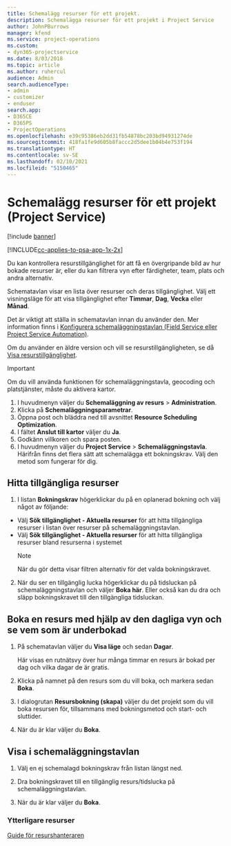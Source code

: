 ```yaml
---
title: Schemalägg resurser för ett projekt.
description: Schemalägga resurser för ett projekt i Project Service
author: JohnPBurrows
manager: kfend
ms.service: project-operations
ms.custom:
- dyn365-projectservice
ms.date: 8/03/2018
ms.topic: article
ms.author: ruhercul
audience: Admin
search.audienceType:
- admin
- customizer
- enduser
search.app:
- D365CE
- D365PS
- ProjectOperations
ms.openlocfilehash: e39c95386eb2dd31fb54878bc203bd94931274de
ms.sourcegitcommit: 418fa1fe9d605b8faccc2d5dee1b04b4e753f194
ms.translationtype: HT
ms.contentlocale: sv-SE
ms.lasthandoff: 02/10/2021
ms.locfileid: "5150465"
---
```

# <a name="schedule-resources-for-a-project-project-service"></a>Schemalägg resurser för ett projekt (Project Service)

[!include [banner](../includes/psa-now-project-operations.md)]

[!INCLUDE[cc-applies-to-psa-app-1x-2x](../includes/cc-applies-to-psa-app-1x-2x.md)]

Du kan kontrollera resurstillgänglighet för att få en övergripande bild av hur bokade resurser är, eller du kan filtrera vyn efter färdigheter, team, plats och andra alternativ.  
  
Schematavlan visar en lista över resurser och deras tillgänglighet. Välj ett visningsläge för att visa tillgänglighet efter **Timmar**, **Dag**, **Vecka** eller **Månad**.  
  
Det är viktigt att ställa in schematavlan innan du använder den. Mer information finns i [Konfigurera schemaläggningstavlan (Field Service eller Project Service Automation)](https://docs.microsoft.com/dynamics365/field-service/configure-schedule-board).
  
Om du använder en äldre version och vill se resurstillgängligheten, se då [Visa resurstillgänglighet](../psa/view-resource-availability.md).  

> [!IMPORTANT]
>  Om du vill använda funktionen för schemaläggningstavla, geocoding och platstjänster, måste du aktivera kartor.  
> 
> 1. I huvudmenyn väljer du **Schemaläggning av resurs** > **Administration**.  
> 2. Klicka på **Schemaläggningsparametrar**.  
> 3. Öppna post och bläddra ned till avsnittet **Resource Scheduling Optimization**.  
> 4. I fältet **Anslut till kartor** väljer du **Ja**.  
> 5. Godkänn villkoren och spara posten.  
> 6. I huvudmenyn väljer du **Project Service** > **Schemaläggningstavla**. Härifrån finns det flera sätt att schemalägga ett bokningskrav. Välj den metod som fungerar för dig.
  
## <a name="find-available-resources"></a>Hitta tillgängliga resurser

1.  I listan **Bokningskrav** högerklickar du på en oplanerad bokning och välj något av följande:  
  
- Välj **Sök tillgänglighet - Aktuella resurser** för att hitta tillgängliga resurser i listan över resurser på schemaläggningstavlan.  
- Välj **Sök tillgänglighet - Aktuella resurser** för att hitta tillgängliga resurser bland resurserna i systemet  
   > [!NOTE]
   >  När du gör detta visar filtren alternativ för det valda bokningskravet.  
  
2. När du ser en tillgänglig lucka högerklickar du på tidsluckan på schemaläggningstavlan och väljer **Boka här**. Eller också kan du dra och släpp bokningskravet till den tillgängliga tidsluckan.  
  

## <a name="book-a-resource-using-the-daily-view-and-find-whos-under-booked"></a>Boka en resurs med hjälp av den dagliga vyn och se vem som är underbokad
  
1.  På schematavlan väljer du **Visa läge** och sedan **Dagar**.  
  
    Här visas en rutnätsvy över hur många timmar en resurs är bokad per dag och vilka dagar de är gratis.  
  
2.  Klicka på namnet på den resurs som du vill boka, och markera sedan **Boka**.  
  
3.  I dialogrutan **Resursbokning (skapa)** väljer du det projekt som du vill boka resursen för, tillsammans med bokningsmetod och start- och sluttider.  
  
4.  När du är klar väljer du **Boka**.  
  
## <a name="view-to-the-schedule-board"></a>Visa i schemaläggningstavlan
  
1.  Välj en ej schemalagd bokningskrav från listan längst ned.  
  
2.  Dra bokningskravet till en tillgänglig resurs/tidslucka på schemaläggningstavlan.  
  
3.  När du är klar väljer du **Boka**.  
  
### <a name="additional-resources"></a>Ytterligare resurser  
 [Guide för resurshanteraren](../psa/resource-manager-guide.md)
